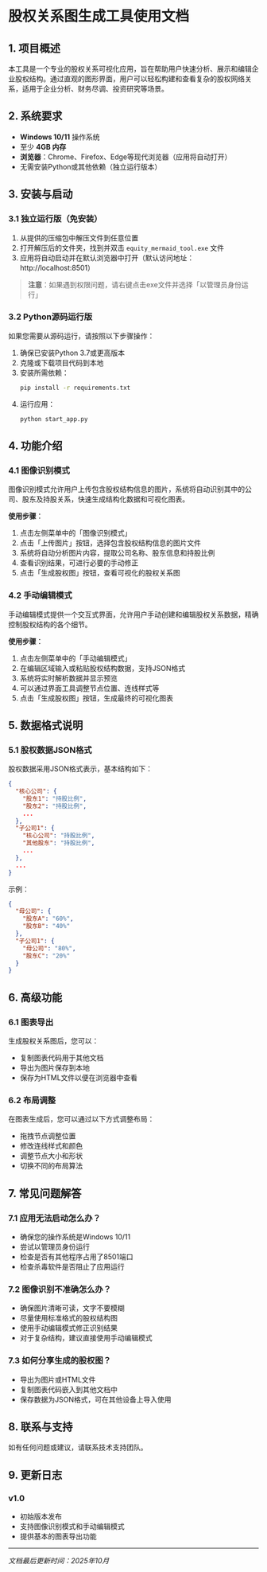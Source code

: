 # 股权关系图生成工具使用文档

## 1. 项目概述

本工具是一个专业的股权关系可视化应用，旨在帮助用户快速分析、展示和编辑企业股权结构。通过直观的图形界面，用户可以轻松构建和查看复杂的股权网络关系，适用于企业分析、财务尽调、投资研究等场景。

## 2. 系统要求

- **Windows 10/11** 操作系统
- 至少 **4GB 内存**
- **浏览器**：Chrome、Firefox、Edge等现代浏览器（应用将自动打开）
- 无需安装Python或其他依赖（独立运行版本）

## 3. 安装与启动

### 3.1 独立运行版（免安装）

1. 从提供的压缩包中解压文件到任意位置
2. 打开解压后的文件夹，找到并双击 `equity_mermaid_tool.exe` 文件
3. 应用将自动启动并在默认浏览器中打开（默认访问地址：http://localhost:8501）

> **注意**：如果遇到权限问题，请右键点击exe文件并选择「以管理员身份运行」

### 3.2 Python源码运行版

如果您需要从源码运行，请按照以下步骤操作：

1. 确保已安装Python 3.7或更高版本
2. 克隆或下载项目代码到本地
3. 安装所需依赖：
   ```bash
   pip install -r requirements.txt
   ```
4. 运行应用：
   ```bash
   python start_app.py
   ```

## 4. 功能介绍

### 4.1 图像识别模式

图像识别模式允许用户上传包含股权结构信息的图片，系统将自动识别其中的公司、股东及持股关系，快速生成结构化数据和可视化图表。

**使用步骤**：
1. 点击左侧菜单中的「图像识别模式」
2. 点击「上传图片」按钮，选择包含股权结构信息的图片文件
3. 系统将自动分析图片内容，提取公司名称、股东信息和持股比例
4. 查看识别结果，可进行必要的手动修正
5. 点击「生成股权图」按钮，查看可视化的股权关系图

### 4.2 手动编辑模式

手动编辑模式提供一个交互式界面，允许用户手动创建和编辑股权关系数据，精确控制股权结构的各个细节。

**使用步骤**：
1. 点击左侧菜单中的「手动编辑模式」
2. 在编辑区域输入或粘贴股权结构数据，支持JSON格式
3. 系统将实时解析数据并显示预览
4. 可以通过界面工具调整节点位置、连线样式等
5. 点击「生成股权图」按钮，生成最终的可视化图表

## 5. 数据格式说明

### 5.1 股权数据JSON格式

股权数据采用JSON格式表示，基本结构如下：

```json
{
  "核心公司": {
    "股东1": "持股比例",
    "股东2": "持股比例",
    ...
  },
  "子公司1": {
    "核心公司": "持股比例",
    "其他股东": "持股比例",
    ...
  },
  ...
}
```

示例：
```json
{
  "母公司": {
    "股东A": "60%",
    "股东B": "40%"
  },
  "子公司1": {
    "母公司": "80%",
    "股东C": "20%"
  }
}
```

## 6. 高级功能

### 6.1 图表导出

生成股权关系图后，您可以：
- 复制图表代码用于其他文档
- 导出为图片保存到本地
- 保存为HTML文件以便在浏览器中查看

### 6.2 布局调整

在图表生成后，您可以通过以下方式调整布局：
- 拖拽节点调整位置
- 修改连线样式和颜色
- 调整节点大小和形状
- 切换不同的布局算法

## 7. 常见问题解答

### 7.1 应用无法启动怎么办？

- 确保您的操作系统是Windows 10/11
- 尝试以管理员身份运行
- 检查是否有其他程序占用了8501端口
- 检查杀毒软件是否阻止了应用运行

### 7.2 图像识别不准确怎么办？

- 确保图片清晰可读，文字不要模糊
- 尽量使用标准格式的股权结构图
- 使用手动编辑模式修正识别结果
- 对于复杂结构，建议直接使用手动编辑模式

### 7.3 如何分享生成的股权图？

- 导出为图片或HTML文件
- 复制图表代码嵌入到其他文档中
- 保存数据为JSON格式，可在其他设备上导入使用

## 8. 联系与支持

如有任何问题或建议，请联系技术支持团队。

## 9. 更新日志

### v1.0
- 初始版本发布
- 支持图像识别模式和手动编辑模式
- 提供基本的图表导出功能

---

*文档最后更新时间：2025年10月*